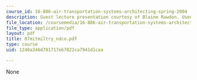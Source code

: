 ```yaml
---
course_id: 16-886-air-transportation-systems-architecting-spring-2004
description: Guest lecture presentation courtesy of Blaine Rawdon. Used with permission.
file_location: /coursemedia/16-886-air-transportation-systems-architecting-spring-2004/1240a346d781717eb7022ca7941d1caa_07mitmiltry_ndco.pdf
file_type: application/pdf
layout: pdf
title: 07mitmiltry_ndco.pdf
type: course
uid: 1240a346d781717eb7022ca7941d1caa

---
```

None